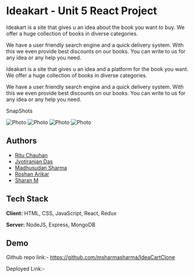 # Ideakart - Unit 5 React Project

Ideakart is a site that gives u an idea about the book you want to buy. We offer a huge collection of books in diverse categories.

We have a user friendly search engine and a quick delivery system. With this we even provide best discounts on our books. You can write to us for any idea or any help you need.

Ideakart is a site that gives u an idea and a platform for the book you want. We offer a huge collection of books in diverse categories.

We have a user friendly search engine and a quick delivery system. With this we even provide best discounts on our books. You can write to us for any idea or any help you need.


SnapShots

![Photo](https://github.com/roshanarikar/IdeaCart-Clone/blob/main/src/Readme%20data/snap1.png?raw=true)
![Photo](https://github.com/roshanarikar/IdeaCart-Clone/blob/main/src/Readme%20data/snap2.png?raw=true)
![Photo](https://github.com/roshanarikar/IdeaCart-Clone/blob/main/src/Readme%20data/snap3.png?raw=true)
![Photo](https://github.com/roshanarikar/IdeaCart-Clone/blob/main/src/Readme%20data/snap4.png?raw=true)



## Authors

- [Ritu Chauhan](https://github.com/architachauhan152)
- [Jyotiranjan Das](https://github.com/jyotiranjan98)
- [Madhusudan Sharma](https://github.com/msharmasharma)
- [Roshan Arikar ](https://github.com/roshanarikar)
- [Sharan M](https://github.com/sharan96632)



## Tech Stack

**Client:** HTML, CSS, JavaScript, React, Redux

**Server:** NodeJS, Express, MongoDB


## Demo

Github repo link:-  https://github.com/msharmasharma/IdeaCartClone

Deployed Link:-  

